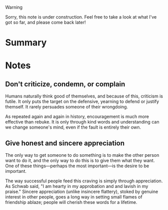 > [!warning]
> Sorry, this note is under construction. Feel free to take a look at what I've got so far, and please come back later!

# Summary

# Notes
## Don't criticize, condemn, or complain
Humans naturally think good of themselves, and because of this, criticism is futile. It only puts the target on the defensive, yearning to defend or justify themself. It rarely persuades someone of their wrongdoing.

As repeated again and again in history, encouragement is much more effective than rebuke. It is only through kind words and understanding can we change someone's mind, even if the fault is entirely their own.

## Give honest and sincere appreciation
The only way to get someone to do something is to make the other person want to do it, and the only way to do this is to give them what they want. One of these things—perhaps the most important—is the desire to be important.

The way successful people feed this craving is simply through appreciation. As Schwab said, "I am hearty in my approbation and and lavish in my praise." Sincere appreciation (unlike insincere flattery), stoked by genuine interest in other people, goes a long way in setting small flames of friendship ablaze; people will cherish these words for a lifetime.

